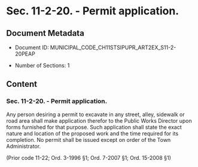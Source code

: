 # Sec. 11-2-20. - Permit application.

## Document Metadata

- Document ID: MUNICIPAL_CODE_CH11STSIPUPR_ART2EX_S11-2-20PEAP

- Number of Sections: 1


## Content

### Sec. 11-2-20. - Permit application.

Any person desiring a permit to excavate in any street, alley, sidewalk or road area
shall make application therefor to the Public Works Director upon forms furnished
for that purpose. Such application shall state the exact nature and location of the
proposed work and the time required for its completion. No permit shall be issued
except on order of the Town Administrator.



(Prior code 11-22; Ord. 3-1996 §1; Ord. 7-2007 §1; Ord. 15-2008 §1)

